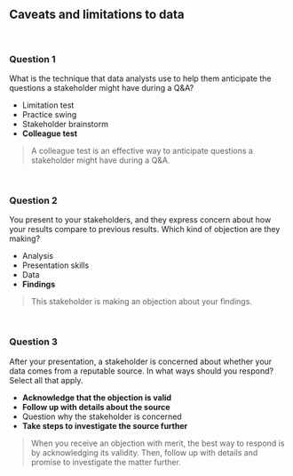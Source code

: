 ## Caveats and limitations to data

&nbsp;

### Question 1

What is the technique that data analysts use to help them anticipate the questions a stakeholder might have during a Q&A?

* Limitation test
* Practice swing
* Stakeholder brainstorm
* **Colleague test**

> A colleague test is an effective way to anticipate questions a stakeholder might have during a Q&A.

&nbsp;

### Question 2

You present to your stakeholders, and they express concern about how your results compare to previous results. Which kind of objection are they making?

* Analysis
* Presentation skills
* Data
* **Findings**

> This stakeholder is making an objection about your findings. 

&nbsp;

### Question 3

After your presentation, a stakeholder is concerned about whether your data comes from a reputable source. In what ways should you respond? Select all that apply.

* **Acknowledge that the objection is valid**
* **Follow up with details about the source**
* Question why the stakeholder is concerned
* **Take steps to investigate the source further**

> When you receive an objection with merit, the best way to respond is by acknowledging its validity. Then, follow up with details and promise to investigate the matter further.